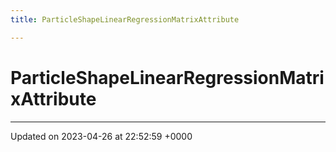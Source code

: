 ```yaml
---
title: ParticleShapeLinearRegressionMatrixAttribute

---
```


# ParticleShapeLinearRegressionMatrixAttribute





-------------------------------

Updated on 2023-04-26 at 22:52:59 +0000